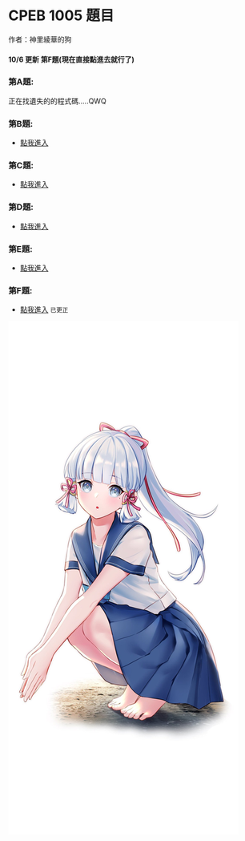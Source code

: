 # CPEB 1005 題目

作者：神里綾華的狗

#### 10/6  更新 第F題(現在直接點進去就行了)

### 第A題:

正在找遺失的的程式碼.....QWQ

### 第B題:

* [點我進入](https://github.com/archue001/CPEB1005/blob/B--Short-Sort/README.md)

### 第C題:

* [點我進入](https://github.com/archue001/CPEB1005/blob/C---Aleksa-and-Stack/README.md)

### 第D題:

* [點我進入](https://github.com/archue001/CPEB1005/blob/D---Good-Kid/README.md)

### 第E題:

* [點我進入](https://github.com/archue001/CPEB1005/blob/E---Increasing-Sequence/README.md)

### 第F題:

* [點我進入](https://github.com/archie0732/CPEB1005/blob/F---Rigged!/README.md)  `已更正`




![](https://github.com/archie0732/CPEB1005/blob/%E5%9C%96%E7%89%87/22092023064533C-0-lp.jpg)
